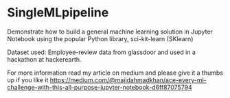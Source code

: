 # SingleMLpipeline

Demonstrate how to build a general machine learning solution in Jupyter Notebook using the popular Python library, sci-kit-learn (SKlearn)

Dataset used: Employee-review data from glassdoor and used in a hackathon at hackerearth.

For more information read my article on medium and please give it a thumbs up if you like it
https://medium.com/@majidahmadkhan/ace-every-ml-challenge-with-this-all-purpose-jupyter-notebook-d6ff87075794
